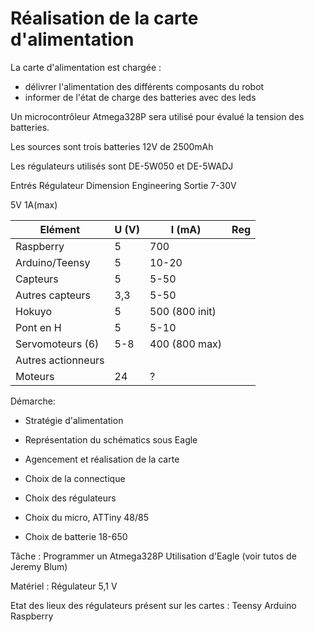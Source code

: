 Réalisation de la carte d'alimentation
======================================

La carte d'alimentation est chargée :
- délivrer l'alimentation des différents composants du robot
- informer de l'état de charge des batteries avec des leds

Un microcontrôleur Atmega328P sera utilisé pour évalué la tension des batteries.

Les sources sont trois batteries 12V de 2500mAh

Les régulateurs utilisés sont DE-5W050 et DE-5WADJ


Entrés
Régulateur Dimension Engineering
Sortie
7-30V

5V 1A(max)



Elément            | U (V) | I (mA)         | Reg
-------------------|-------|----------------|----
Raspberry          | 5     | 700            |
Arduino/Teensy     | 5     | 10-20          |
Capteurs           | 5     | 5-50           |
Autres capteurs    | 3,3   | 5-50           |
Hokuyo             | 5     | 500 (800 init) |
Pont en H          | 5     | 5-10           |
Servomoteurs (6)   | 5-8   | 400 (800 max)  |
Autres actionneurs |       |                |
Moteurs            | 24    | ?              |

Démarche:

- Stratégie d'alimentation
- Représentation du schématics sous Eagle
- Agencement et réalisation de la carte

- Choix de la connectique
- Choix des régulateurs
- Choix du micro, ATTiny 48/85
- Choix de batterie 18-650

Tâche : 
Programmer un Atmega328P
Utilisation d'Eagle (voir tutos de Jeremy Blum)



Matériel : Régulateur 5,1 V


Etat des lieux des régulateurs présent sur les cartes :
Teensy
Arduino
Raspberry
